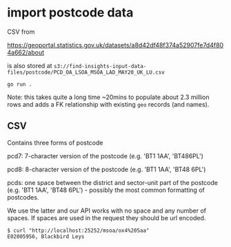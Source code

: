 # import postcode data

CSV from 

https://geoportal.statistics.gov.uk/datasets/a8d42df48f374a52907fe7d4f804a662/about

is also stored at `s3://find-insights-input-data-files/postcode/PCD_OA_LSOA_MSOA_LAD_MAY20_UK_LU.csv`

```
go run .
```

Note: this takes quite a long time ~20mins to populate about 2.3 million rows
and adds a FK relationship with existing `geo` records (and names).

## CSV

Contains three forms of postcode

pcd7: 7-character version of the postcode (e.g. 'BT1 1AA', 'BT486PL')

pcd8: 8-character version of the postcode (e.g. 'BT1  1AA', 'BT48 6PL')

pcds: one space between the district and sector-unit part of the postcode (e.g.
'BT1 1AA', 'BT48 6PL') - possibly the most common formatting of postcodes.

We use the latter and our API works with no space and any number of spaces.  If
spaces are used in the request they should be url encoded.

```
$ curl "http://localhost:25252/msoa/ox4%205aa"  
E02005956, Blackbird Leys

```
